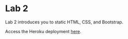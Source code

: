 Lab 2
====

Lab 2 introduces you to static HTML, CSS, and Bootstrap.

Access the Heroku deployment [here](https://lab2-nkk.herokuapp.com/).
